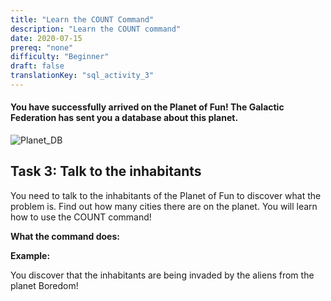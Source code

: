 ```yaml
---
title: "Learn the COUNT Command"
description: "Learn the COUNT command"
date: 2020-07-15
prereq: "none"
difficulty: "Beginner"
draft: false
translationKey: "sql_activity_3"
---
```

<!-- Links for javascript and CSS needed for drop down logic 
<link rel="stylesheet" href="../_activity3.css" type="text/css"></link>
<script type="text/javascript" src="../_activity3.js"></script> -->

#### You have successfully arrived on the Planet of Fun! The Galactic Federation has sent you a database about this planet.
![Planet_DB](../assets/planet_db.PNG)

## Task 3: Talk to the inhabitants

You need to talk to the inhabitants of the Planet of Fun to discover what the problem is. 
Find out how many cities there are on the planet. You will learn how to use the COUNT command!

**What the command does:**


**Example:** 


<!-- Activity goes here -->

You discover that the inhabitants are being invaded by the aliens from the planet Boredom!
